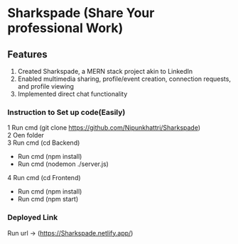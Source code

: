 # Sharkspade (Share Your professional Work)

## Features

1) Created Sharkspade, a MERN stack project akin to LinkedIn</br>
2) Enabled multimedia sharing, profile/event creation, connection requests, and profile viewing</br>
3) Implemented direct chat functionality</br>

### Instruction to Set up code(Easily)

1 Run cmd (git clone https://github.com/Nipunkhattri/Sharkspade)</br>
2 Oen folder</br>
3 Run cmd (cd Backend)
<ul>
<li>Run cmd (npm install)</li>
<li>Run cmd (nodemon ./server.js)</li>
</ul>
4 Run cmd (cd Frontend)
<ul>
<li>Run cmd (npm install)</li>
<li>Run cmd (npm start)</li>
</ul>

### Deployed Link

Run url -> (https://Sharkspade.netlify.app/)
